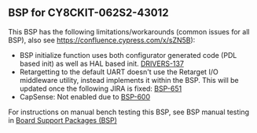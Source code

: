## BSP for CY8CKIT-062S2-43012 

This BSP has the following limitations/workarounds (common issues for all BSP), also see https://confluence.cypress.com/x/sZN5B):

- BSP initialize function uses both configurator generated code (PDL based init) as well as HAL based init. [DRIVERS-137](https://jira.cypress.com/browse/DRIVERS-137) 
- Retargetting to the default UART doesn't use the Retarget I/O middleware utility, instead implements it within the BSP. This will be updated once the following JIRA is fixed: [BSP-651](https://jira.cypress.com/browse/BSP-651)
- CapSense: Not enabled due to [BSP-600](https://jira.cypress.com/browse/BSP-600)

For instructions on manual bench testing this BSP, see BSP manual testing in [Board Support Packages (BSP)](https://confluence.cypress.com/pages/viewpage.action?pageId=75076561)

